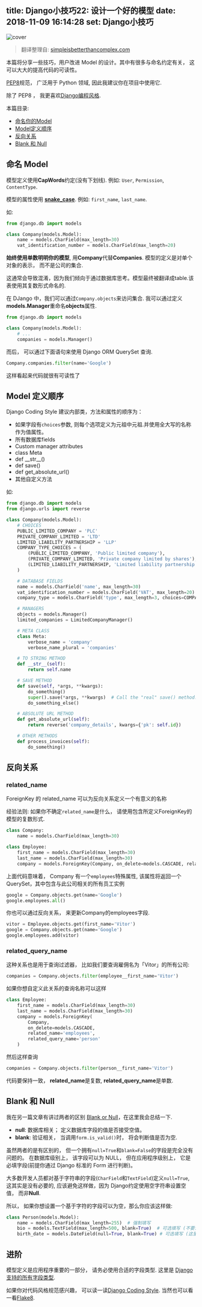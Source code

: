 title: Django小技巧22: 设计一个好的模型
date: 2018-11-09 16:14:28
set: Django小技巧
---

![](/uploads/images/designing-better-models.jpeg "cover")

> 翻译整理自: [simpleisbetterthancomplex.com](https://simpleisbetterthancomplex.com/tips/2018/02/10/django-tip-22-designing-better-models.html)

本篇将分享一些技巧，用户改进 Model 的设计。其中有很多与命名约定有关， 这可以大大的提高代码的可读性。

[PEP8](https://www.python.org/dev/peps/pep-0008/)规范， 广泛用于 Python 领域, 因此我建议你在项目中使用它.

除了 PEP8 ， 我更喜欢[Django编程风格](https://docs.djangoproject.com/en/dev/internals/contributing/writing-code/coding-style/).


本篇目录:

- [命名你的Model](#naming-your-models)
- [Model定义顺序](#model-style-ordering)
- [反向关系](#reverse-relationships)
- [Blank 和 Null](#blank-and-null-fields)


<h2 id="naming-your-models">命名 Model</h2>

模型定义使用**CapWords**约定(没有下划线). 例如: `User`, `Permission`, `ContentType`.

模型的属性使用 [**snake\_case**](https://en.wikipedia.org/wiki/Snake_case). 例如: `first_name`, `last_name`.

如:

```python
from django.db import models

class Company(models.Model):
    name = models.CharField(max_length=30)
    vat_identification_number = models.CharField(max_length=20)
```

**始终使用单数明明你的模型**, 用**Company**代替**Companies**. 模型的定义是对单个对象的表示， 而不是公司的集合.

这通常会导致混淆，因为我们倾向于通过数据库思考。模型最终被翻译成table.该表使用其复数形式命名的.

在 DJango 中，我们可以通过`Company.objects`来访问集合. 我可以通过定义**models.Manager**重命名**objects**属性.

```python
from django.db import models

class Company(models.Model):
    # ...
    companies = models.Manager()
```


而后， 可以通过下面语句来使用 Django ORM QuerySet 查询.


```python
Company.companies.filter(name='Google')
```


这样看起来代码就很有可读性了


<h2 id="model-style-ordering">Model 定义顺序</h2>

Django Coding Style 建议内部类，方法和属性的顺序为：



- 如果字段有`choices`参数, 则每个选项定义为元祖中元祖.并使用全大写的名称作为值属性。
- 所有数据库fields
- Custom manager attributes
- class Meta
- def \_\_str\_\_()
- def save()
- def get\_absolute\_url()
- 其他自定义方法

如:

```python
from django.db import models
from django.urls import reverse

class Company(models.Model):
    # CHOICES
    PUBLIC_LIMITED_COMPANY = 'PLC'
    PRIVATE_COMPANY_LIMITED = 'LTD'
    LIMITED_LIABILITY_PARTNERSHIP = 'LLP'
    COMPANY_TYPE_CHOICES = (
        (PUBLIC_LIMITED_COMPANY, 'Public limited company'),
        (PRIVATE_COMPANY_LIMITED, 'Private company limited by shares'),
        (LIMITED_LIABILITY_PARTNERSHIP, 'Limited liability partnership'),
    )

    # DATABASE FIELDS
    name = models.CharField('name', max_length=30)
    vat_identification_number = models.CharField('VAT', max_length=20)
    company_type = models.CharField('type', max_length=3, choices=COMPANY_TYPE_CHOICES)

    # MANAGERS
    objects = models.Manager()
    limited_companies = LimitedCompanyManager()

    # META CLASS
    class Meta:
        verbose_name = 'company'
        verbose_name_plural = 'companies'

    # TO STRING METHOD
    def __str__(self):
        return self.name

    # SAVE METHOD
    def save(self, *args, **kwargs):
        do_something()
        super().save(*args, **kwargs)  # Call the "real" save() method.
        do_something_else()

    # ABSOLUTE URL METHOD
    def get_absolute_url(self):
        return reverse('company_details', kwargs={'pk': self.id})

    # OTHER METHODS
    def process_invoices(self):
        do_something()
```


<h2 id="reverse-relationships">反向关系</h2>


### related\_name

ForeignKey 的 related\_name 可以为反向关系定义一个有意义的名称


经验法则: 如果你不确定`related_name`是什么， 请使用包含所定义ForeignKey的模型的复数形式.

```python
class Company:
    name = models.CharField(max_length=30)

class Employee:
    first_name = models.CharField(max_length=30)
    last_name = models.CharField(max_length=30)
    company = models.ForeignKey(Company, on_delete=models.CASCADE, related_name='employees')
```

上面代码意味着， Company 有一个`employees`特殊属性, 该属性将返回一个 QuerySet，其中包含与此公司相关的所有员工实例

```python
google = Company.objects.get(name='Google')
google.employees.all()
```

你也可以通过反向关系， 来更新Company的employees字段.

```python
vitor = Employee.objects.get(first_name='Vitor')
google = Company.objects.get(name='Google')
google.employees.add(vitor)
```

### related\_query\_name

这种关系也是用于查询过滤器， 比如我们要查询雇佣名为「Vitor」的所有公司:


```python
companies = Company.objects.filter(employee__first_name='Vitor')
```

如果你想自定义此关系的查询名称可以这样

```python
class Employee:
    first_name = models.CharField(max_length=30)
    last_name = models.CharField(max_length=30)
    company = models.ForeignKey(
        Company,
        on_delete=models.CASCADE,
        related_name='employees',
        related_query_name='person'
    )
```

然后这样查询

```python
companies = Company.objects.filter(person__first_name='Vitor')
```

代码要保持一致， **related\_name**是复数, **related\_query\_name**是单数.




<h2 id="blank-and-null-fields">Blank 和 Null</h2>

我在另一篇文章有讲过两者的区别 [Blank or Null](/words/django-tips-08-blank-or-null.html)，在这里我会总结一下.

- **null**: 数据库相关； 定义数据库字段的值是否接受空值。
- **blank**: 验证相关， 当调用`form.is_valid()`时， 将会判断值是否为空.


虽然两者的是有区别的， 但一个拥有`null=True`和`blank=False`的字段是完全没有问题的。 在数据库级别上， 该字段可以为 NULL， 但在应用程序级别上， 它是必填字段(前提你通过 Django 标准的 Form 进行判断)。

大多数开发人员都对基于字符串的字段(`CharField`和`TextField`)定义`null=True`, 这其实是没有必要的, 应该避免这样做，因为 Django约定使用空字符串设置空值， 而非**Null**.

所以， 如果你想设置一个基于字符的字段可以为空，那么你应该这样做:

```python
class Person(models.Model):
    name = models.CharField(max_length=255)  # 强制填写
    bio = models.TextField(max_length=500, blank=True)  # 可选填写 (不要设置null=True)
    birth_date = models.DateField(null=True, blank=True) # 可选填写 (这里你应该设置null=True)
```

## 进阶

模型定义是应用程序重要的一部分， 请务必使用合适的字段类型. 这里是 [Django 支持的所有字段类型](https://docs.djangoproject.com/en/dev/ref/models/fields/#field-types).

如果你对代码风格规范感兴趣， 可以读一读[Django Coding Style](https://docs.djangoproject.com/en/dev/internals/contributing/writing-code/coding-style/). 当然也可以看一看[Flake8](http://flake8.pycqa.org/en/latest/).
